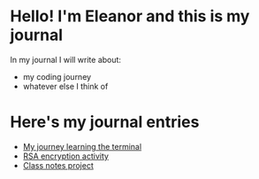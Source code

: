 # Hello! I'm Eleanor and this is my journal

In my journal I will write about:

- my coding journey
- whatever else I think of

# Here's my journal entries

* [My journey learning the terminal](terminal.md)
* [RSA encryption activity](encryption.md)
* [Class notes project](homework.md)
